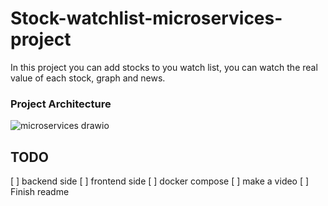 # Stock-watchlist-microservices-project

In this project you can add stocks to you watch list, you can watch the real value of each stock, graph and news.

### Project Architecture
![microservices drawio](https://user-images.githubusercontent.com/68068799/165177776-6bb1cbc0-b019-4490-b7cb-cf395e96006d.png)
## TODO

[ ] backend side
[ ] frontend side
[ ] docker compose
[ ] make a video
[ ] Finish readme    
